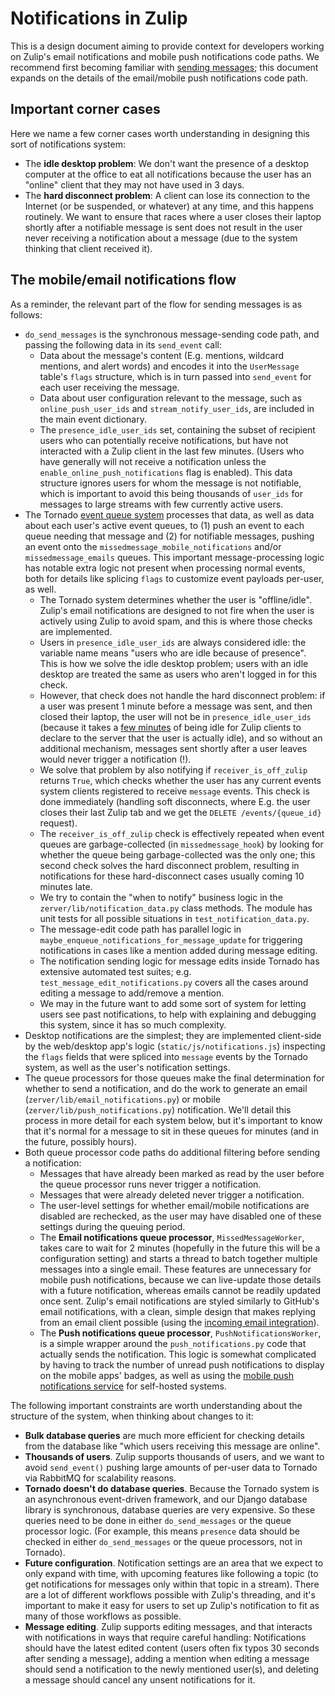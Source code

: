 # Notifications in Zulip

This is a design document aiming to provide context for developers
working on Zulip's email notifications and mobile push notifications
code paths. We recommend first becoming familiar with [sending
messages](../subsystems/sending-messages.md); this document expands on
the details of the email/mobile push notifications code path.

## Important corner cases

Here we name a few corner cases worth understanding in designing this
sort of notifications system:

- The **idle desktop problem**: We don't want the presence of a
  desktop computer at the office to eat all notifications because the
  user has an "online" client that they may not have used in 3 days.
- The **hard disconnect problem**: A client can lose its connection to
  the Internet (or be suspended, or whatever) at any time, and this
  happens routinely. We want to ensure that races where a user closes
  their laptop shortly after a notifiable message is sent does not
  result in the user never receiving a notification about a message
  (due to the system thinking that client received it).

## The mobile/email notifications flow

As a reminder, the relevant part of the flow for sending messages is
as follows:
- `do_send_messages` is the synchronous message-sending code path,
  and passing the following data in its `send_event` call:
  - Data about the message's content (E.g. mentions, wildcard
  mentions, and alert words) and encodes it into the `UserMessage`
  table's `flags` structure, which is in turn passed into
  `send_event` for each user receiving the message.
  - Data about user configuration relevant to the message, such as
  `online_push_user_ids` and `stream_notify_user_ids`, are included
  in the main event dictionary.
  - The `presence_idle_user_ids` set, containing the subset of
  recipient users who can potentially receive notifications, but have not
  interacted with a Zulip client in the last few minutes.  (Users who
  have generally will not receive a notification unless the
  `enable_online_push_notifications` flag is enabled).  This data
  structure ignores users for whom the message is not notifiable,
  which is important to avoid this being thousands of `user_ids` for
  messages to large streams with few currently active users.
- The Tornado [event queue system](../subsystems/events-system.md)
  processes that data, as well as data about each user's active event
  queues, to (1) push an event to each queue needing that message and
  (2) for notifiable messages, pushing an event onto the
  `missedmessage_mobile_notifications` and/or `missedmessage_emails`
  queues. This important message-processing logic has notable extra
  logic not present when processing normal events, both for details
  like splicing `flags` to customize event payloads per-user, as well.
  - The Tornado system determines whether the user is "offline/idle".
    Zulip's email notifications are designed to not fire when the user
    is actively using Zulip to avoid spam, and this is where those
    checks are implemented.
  - Users in `presence_idle_user_ids` are always considered idle:
    the variable name means "users who are idle because of
    presence". This is how we solve the idle desktop problem; users
    with an idle desktop are treated the same as users who aren't
    logged in for this check.
  - However, that check does not handle the hard disconnect problem:
    if a user was present 1 minute before a message was sent, and then
    closed their laptop, the user will not be in
    `presence_idle_user_ids` (because it takes a
    [few minutes](../subsystems/presence.md) of being idle for Zulip
    clients to declare to the server that the user is actually idle),
    and so without an additional mechanism, messages sent shortly after
    a user leaves would never trigger a notification (!).
  - We solve that problem by also notifying if
    `receiver_is_off_zulip` returns `True`, which checks whether the user has any
    current events system clients registered to receive `message`
    events. This check is done immediately (handling soft disconnects,
    where E.g. the user closes their last Zulip tab and we get the
    `DELETE /events/{queue_id}` request).
  - The `receiver_is_off_zulip` check is effectively repeated when
    event queues are garbage-collected (in `missedmessage_hook`) by
    looking for whether the queue being garbage-collected was the only
    one; this second check solves the hard disconnect problem, resulting in
    notifications for these hard-disconnect cases usually coming 10
    minutes late.
  - We try to contain the "when to notify" business logic in the
    `zerver/lib/notification_data.py` class methods. The module has
    unit tests for all possible situations in
    `test_notification_data.py`.
  - The message-edit code path has parallel logic in
    `maybe_enqueue_notifications_for_message_update` for triggering
    notifications in cases like a mention added during message
    editing.
  - The notification sending logic for message edits
    inside Tornado has extensive automated test suites; e.g.
    `test_message_edit_notifications.py` covers all the cases around
    editing a message to add/remove a mention.
  - We may in the future want to add some sort of system for letting
    users see past notifications, to help with explaining and
    debugging this system, since it has so much complexity.
- Desktop notifications are the simplest; they are implemented
  client-side by the web/desktop app's logic
  (`static/js/notifications.js`) inspecting the `flags` fields that
  were spliced into `message` events by the Tornado system, as well as
  the user's notification settings.
- The queue processors for those queues make the final determination
  for whether to send a notification, and do the work to generate an
  email (`zerver/lib/email_notifications.py`) or mobile
  (`zerver/lib/push_notifications.py`) notification.  We'll detail
  this process in more detail for each system below, but it's
  important to know that it's normal for a message to sit in these
  queues for minutes (and in the future, possibly hours).
- Both queue processor code paths do additional filtering before
  sending a notification:
  - Messages that have already been marked as read by the user before
    the queue processor runs never trigger a notification.
  - Messages that were already deleted never trigger a notification.
  - The user-level settings for whether email/mobile notifications are
    disabled are rechecked, as the user may have disabled one of these
    settings during the queuing period.
  - The **Email notifications queue processor**, `MissedMessageWorker`,
  takes care to wait for 2 minutes (hopefully in the future this will be a
  configuration setting) and starts a thread to batch together multiple
  messages into a single email. These features are unnecessary
  for mobile push notifications, because we can live-update those
  details with a future notification, whereas emails cannot be readily
  updated once sent.  Zulip's email notifications are styled similarly
  to GitHub's email notifications, with a clean, simple design that
  makes replying from an email client possible (using the [incoming
  email integration](../production/email-gateway.md)).
  - The **Push notifications queue processor**,
  `PushNotificationsWorker`, is a simple wrapper around the
  `push_notifications.py` code that actually sends the
  notification. This logic is somewhat complicated by having to track
  the number of unread push notifications to display on the mobile
  apps' badges, as well as using the [mobile push notifications
  service](../production/mobile-push-notifications.md) for self-hosted
  systems.

The following important constraints are worth understanding about the
structure of the system, when thinking about changes to it:

- **Bulk database queries** are much more efficient for checking
  details from the database like "which users receiving this message
  are online".
- **Thousands of users**. Zulip supports thousands of users, and we
  want to avoid `send_event()` pushing large amounts of per-user data
  to Tornado via RabbitMQ for scalability reasons.
- **Tornado doesn't do database queries**. Because the Tornado system
  is an asynchronous event-driven framework, and our Django database
  library is synchronous, database queries are very expensive.  So
  these queries need to be done in either `do_send_messages` or the
  queue processor logic. (For example, this means `presence` data
  should be checked in either `do_send_messages` or the queue
  processors, not in Tornado).
- **Future configuration**. Notification settings are an area that we
  expect to only expand with time, with upcoming features like
  following a topic (to get notifications for messages only within
  that topic in a stream). There are a lot of different workflows
  possible with Zulip's threading, and it's important to make it easy
  for users to set up Zulip's notification to fit as many of those
  workflows as possible.
- **Message editing**. Zulip supports editing messages, and that
  interacts with notifications in ways that require careful handling:
  Notifications should have
  the latest edited content (users often fix typos 30 seconds after
  sending a message), adding a mention when editing a message should
  send a notification to the newly mentioned user(s), and deleting a
  message should cancel any unsent notifications for it.

